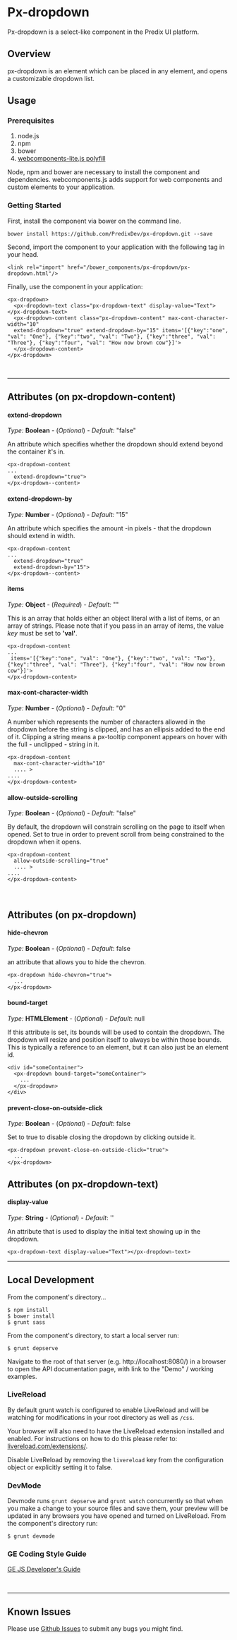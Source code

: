 # Px-dropdown

Px-dropdown is a select-like component in the Predix UI platform.

## Overview

px-dropdown is an element which can be placed in any element, and opens a customizable dropdown list.

## Usage

### Prerequisites
1. node.js
2. npm
3. bower
4. [webcomponents-lite.js polyfill](https://github.com/webcomponents/webcomponentsjs)

Node, npm and bower are necessary to install the component and dependencies. webcomponents.js adds support for web components and custom elements to your application.

### Getting Started

First, install the component via bower on the command line.

```
bower install https://github.com/PredixDev/px-dropdown.git --save
```

Second, import the component to your application with the following tag in your head.

```
<link rel="import" href="/bower_components/px-dropdown/px-dropdown.html"/>
```

Finally, use the component in your application:

```
<px-dropdown>
  <px-dropdown-text class="px-dropdown-text" display-value="Text"></px-dropdown-text>
  <px-dropdown-content class="px-dropdown-content" max-cont-character-width="10"
  extend-dropdown="true" extend-dropdown-by="15" items='[{"key":"one", "val": "One"}, {"key":"two", "val": "Two"}, {"key":"three", "val": "Three"}, {"key":"four", "val": "How now brown cow"}]'>
  </px-dropdown-content>
</px-dropdown>
```

<br />
<hr />

## Attributes (on px-dropdown-content)

#### extend-dropdown

*Type:* **Boolean** - (*Optional*) - *Default:* "false"

An attribute which specifies whether the dropdown should extend beyond the container it's in.

```
<px-dropdown-content
...
  extend-dropdown="true">
</px-dropdown--content>
```
#### extend-dropdown-by

*Type:* **Number** - (*Optional*) - *Default:* "15"

An attribute which specifies the amount -in pixels - that the dropdown should extend in width.
```
<px-dropdown-content
...
  extend-dropdown="true"
  extend-dropdown-by="15">
</px-dropdown--content>
```

#### items

*Type:* **Object** - (*Required*) - *Default:* ""

This is an array that holds either an object literal with a list of items, or an array of strings.
Please note that if you pass in an array of items, the value *key* must be set to **'val'**.

```
<px-dropdown-content
...
 items='[{"key":"one", "val": "One"}, {"key":"two", "val": "Two"}, {"key":"three", "val": "Three"}, {"key":"four", "val": "How now brown cow"}]'>
</px-dropdown-content>
```

#### max-cont-character-width

*Type:* **Number** - (*Optional*) - *Default:* "0"

A number which represents the number of characters allowed in the dropdown before the string is clipped, and has an ellipsis added to the end of it. Clipping a string means a px-tooltip component appears on hover with the full - unclipped - string in it.


```
<px-dropdown-content  
  max-cont-character-width="10"
  .... >
....
</px-dropdown-content>

```

#### allow-outside-scrolling

*Type:* **Boolean** - (*Optional*) - *Default:* "false"

By default, the dropdown will constrain scrolling on the page to itself when opened. Set to true in order to prevent scroll from being constrained to the dropdown when it opens.


```
<px-dropdown-content  
  allow-outside-scrolling="true"
  .... >
....
</px-dropdown-content>

```

<br />

## Attributes (on px-dropdown)

#### hide-chevron

*Type:* **Boolean** - (*Optional*) - *Default*: false

an attribute that allows you to hide the chevron.

```
<px-dropdown hide-chevron="true">
  ...
</px-dropdown>

```

#### bound-target

*Type:* **HTMLElement** - (*Optional*) - *Default*: null

If this attribute is set, its bounds will be used to contain the dropdown. The dropdown will resize and position itself to always be within those bounds.
This is typically a reference to an element, but it can also just be an element id.

```
<div id="someContainer">
  <px-dropdown bound-target="someContainer">
    ...
  </px-dropdown>
</div>

```

#### prevent-close-on-outside-click

*Type:* **Boolean** - (*Optional*) - *Default*: false

Set to true to disable closing the dropdown by clicking outside it.

```
<px-dropdown prevent-close-on-outside-click="true">
  ...
</px-dropdown>

```

## Attributes (on px-dropdown-text)

#### display-value

*Type:* **String** - (*Optional*) - *Default*: ''

An attribute that is used to display the initial text showing up in the dropdown.

```
<px-dropdown-text display-value="Text"></px-dropdown-text>

```

<hr />


## Local Development

From the component's directory...

```
$ npm install
$ bower install
$ grunt sass
```

From the component's directory, to start a local server run:

```
$ grunt depserve
```

Navigate to the root of that server (e.g. http://localhost:8080/) in a browser to open the API documentation page, with link to the "Demo" / working examples.

### LiveReload

By default grunt watch is configured to enable LiveReload and will be watching for modifications in your root directory as well as `/css`.

Your browser will also need to have the LiveReload extension installed and enabled. For instructions on how to do this please refer to: [livereload.com/extensions/](http://livereload.com/extensions/).

Disable LiveReload by removing the `livereload` key from the configuration object or explicitly setting it to false.


### DevMode
Devmode runs `grunt depserve` and `grunt watch` concurrently so that when you make a change to your source files and save them, your preview will be updated in any browsers you have opened and turned on LiveReload.
From the component's directory run:

```
$ grunt devmode
```

### GE Coding Style Guide
[GE JS Developer's Guide](https://github.com/GeneralElectric/javascript)

<br />
<hr />

## Known Issues

Please use [Github Issues](https://github.com/PredixDev/px-dropdown/issues) to submit any bugs you might find.
